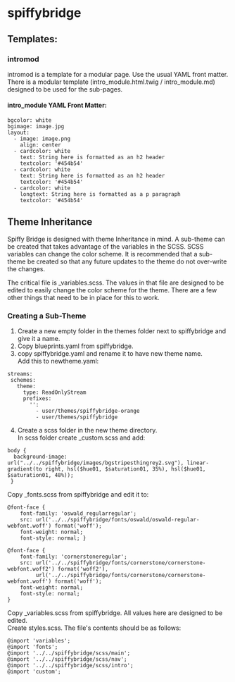 # spiffybridge

## Templates:

### intromod

intromod is a template for a modular page. Use the usual YAML front matter. There is a modular template (intro_module.html.twig / intro_module.md) designed to be used for the sub-pages.

#### intro_module YAML Front Matter:

```
bgcolor: white
bgimage: image.jpg
layout:
  - image: image.png
    align: center
  - cardcolor: white
    text: String here is formatted as an h2 header
    textcolor: '#454b54'
  - cardcolor: white
    text: String here is formatted as an h2 header
    textcolor: '#454b54'
  - cardcolor: white
    longtext: String here is formatted as a p paragraph
    textcolor: '#454b54'
```

## Theme Inheritance

Spiffy Bridge is designed with theme Inheritance in mind. A sub-theme can be created that takes advantage of the variables in the SCSS. SCSS variables can change the color scheme. It is recommended that a sub-theme be created so that any future updates to the theme do not over-write the changes.

The critical file is _variables.scss. The values in that file are designed to be edited to easily change the color scheme for the theme. There are a few other things that need to be in place for this to work.

### Creating a Sub-Theme

1. Create a new empty folder in the themes folder next to spiffybridge and give it a name.
2. Copy blueprints.yaml from spiffybridge.
3. copy spiffybridge.yaml and rename it to have new theme name.  
Add this to newtheme.yaml:

```
streams:
 schemes:
   theme:
     type: ReadOnlyStream
     prefixes:
       '':
         - user/themes/spiffybridge-orange
         - user/themes/spiffybridge
```

4. Create a scss folder in the new theme directory.  
In scss folder create _custom.scss and add:

```
body {
  background-image: url("../../spiffybridge/images/bgstripesthingrey2.svg"), linear-gradient(to right, hsl($hue01, $saturation01, 35%), hsl($hue01, $saturation01, 48%));
 }
```

Copy _fonts.scss from spiffybridge and edit it to:

```
@font-face {
    font-family: 'oswald_regularregular';
    src: url('../../spiffybridge/fonts/oswald/oswald-regular-webfont.woff') format('woff');
    font-weight: normal;
    font-style: normal; }

@font-face {
    font-family: 'cornerstoneregular';
    src: url('../../spiffybridge/fonts/cornerstone/cornerstone-webfont.woff2') format('woff2'),
         url('../../spiffybridge/fonts/cornerstone/cornerstone-webfont.woff') format('woff');
    font-weight: normal;
    font-style: normal;
}
```

Copy _variables.scss from spiffybridge. All values here are designed to be edited.  
Create styles.scss. The file's contents should be as follows:

```
@import 'variables';
@import 'fonts';
@import '../../spiffybridge/scss/main';
@import '../../spiffybridge/scss/nav';
@import '../../spiffybridge/scss/intro';
@import 'custom';
```
